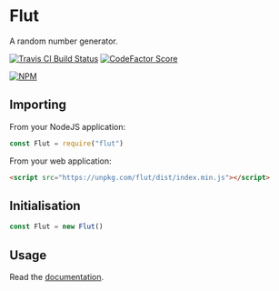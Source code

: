 # Flut

A random number generator.

[![Travis CI Build Status](https://img.shields.io/travis/com/Richienb/flut/master.svg?style=for-the-badge)](https://travis-ci.com/Richienb/flut)
[![CodeFactor Score](https://www.codefactor.io/repository/github/Richienb/flut/badge?style=for-the-badge)](https://www.codefactor.io/repository/github/Richienb/flut)

[![NPM](https://nodei.co/npm/flut.png?downloads=true&downloadRank=true&stars=true)](https://nodei.co/npm/flut)

## Importing

From your NodeJS application:

```js
const Flut = require("flut")
```

From your web application:

```html
<script src="https://unpkg.com/flut/dist/index.min.js"></script>
```

## Initialisation

```js
const Flut = new Flut()
```

## Usage

Read the [documentation](https://richienb.github.io/flut).

